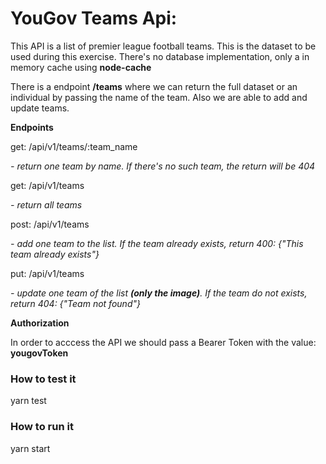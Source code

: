 # YouGov Teams Api:

This API is a list of premier league football teams. This is the dataset to be used during this exercise. There's no database implementation, only a in memory cache using **node-cache**

There is a endpoint **/teams** where we can return the full dataset or an individual by passing the name of the team. Also we are able to add and update teams.

**Endpoints**

get: /api/v1/teams/:team_name 

*- return one team by name. If there's no such team, the return will be 404*

get: /api/v1/teams 

*- return all teams*

post: /api/v1/teams 

*- add one team to the list. If the team already exists, return 400: {"This team already exists"}*

put: /api/v1/teams 

*- update one team of the list **(only the image)**. If the team do not exists, return 404: {"Team not found"}*

**Authorization**

In order to acccess the API we should pass a Bearer Token with the value: **yougovToken**

### How to test it

yarn test

### How to run it

yarn start
